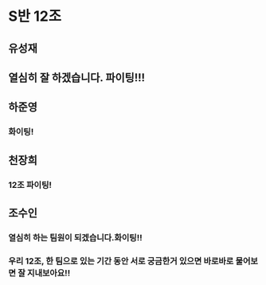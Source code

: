 # S반 12조

## 유성재
## 열심히 잘 하겠습니다. 파이팅!!!

## 하준영
###  화이팅!

## 천장희
### 12조 파이팅!

## 조수인
### 열심히 하는 팀원이 되겠습니다.화이팅!!

### 우리 12조, 한 팀으로 있는 기간 동안 서로 궁금한거 있으면 바로바로 물어보면 잘 지내보아요!!

